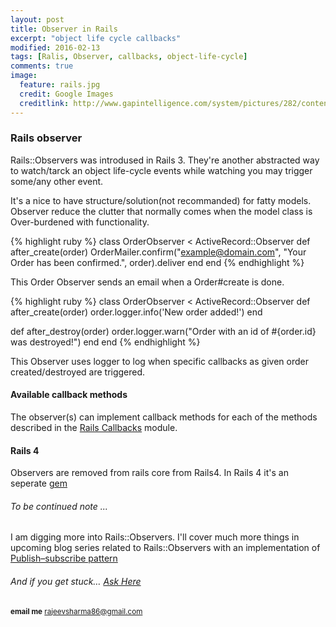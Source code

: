 ```yaml
---
layout: post
title: Observer in Rails
excerpt: "object life cycle callbacks"
modified: 2016-02-13
tags: [Ralis, Observer, callbacks, object-life-cycle]
comments: true
image:
  feature: rails.jpg
  credit: Google Images
  creditlink: http://www.gapintelligence.com/system/pictures/282/content_love-ruby.jpg
---
```


###  Rails observer 

Rails::Observers was introdused in Rails 3. They're another abstracted
way to watch/tarck an object life-cycle events while watching you may
trigger some/any other event.
 
It's a nice to have structure/solution(not recommanded) for fatty models.
Observer reduce the clutter that normally comes when the model class is 
Over-burdened with functionality.      

{% highlight ruby %}
class OrderObserver < ActiveRecord::Observer
  def after_create(order)
    OrderMailer.confirm("example@domain.com", "Your Order has been confirmed.", order).deliver
  end
end
{% endhighlight %}

This Order Observer sends an email when a Order#create is done.

{% highlight ruby %}
class OrderObserver < ActiveRecord::Observer
  def after_create(order)
    order.logger.info('New order added!')
  end

  def after_destroy(order)
    order.logger.warn("Order with an id of #{order.id} was destroyed!")
  end
end
{% endhighlight %}

This Observer uses logger to log when specific callbacks as given
order created/destroyed are triggered.
    
#### Available callback methods

The observer(s) can implement callback methods for each of the methods described
in the [Rails Callbacks](http://api.rubyonrails.org/v3.2.0/classes/ActiveRecord/Callbacks.html)
module.
    
#### Rails 4     

Observers are removed from rails core from Rails4. In Rails 4 it's an
seperate [gem](https://github.com/rails/rails-observers) 

###### To be continued note ...
    
I am digging more into Rails::Observers. I'll cover much more things in
upcoming blog series related to Rails::Observers with an implementation
of [Publish–subscribe pattern](https://en.wikipedia.org/wiki/Publish%E2%80%93subscribe_pattern.)
                           
######  And if you get stuck… [Ask Here](http://stackoverflow.com/)

<sup> <b>email me</b>  [rajeevsharma86@gmail.com](#myfootnote1)</sup>
